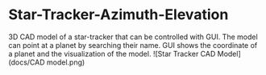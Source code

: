 # Star-Tracker-Azimuth-Elevation
3D CAD model of a star-tracker that can be controlled with GUI. The model can point at a planet by searching their name. GUI shows the coordinate of a planet and the visualization of the model.
![Star Tracker CAD Model](docs/CAD model.png)
